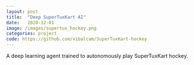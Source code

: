 ```yaml
---
layout: post
title:  "Deep SuperTuxKart AI"
date:   2020-12-01
image: /images/supertux_hockey.png
categories: project
code: https://github.com/vibalcam/SuperTuxKart-hockey
---
```

A deep learning agent trained to autonomously play SuperTuxKart hockey.
